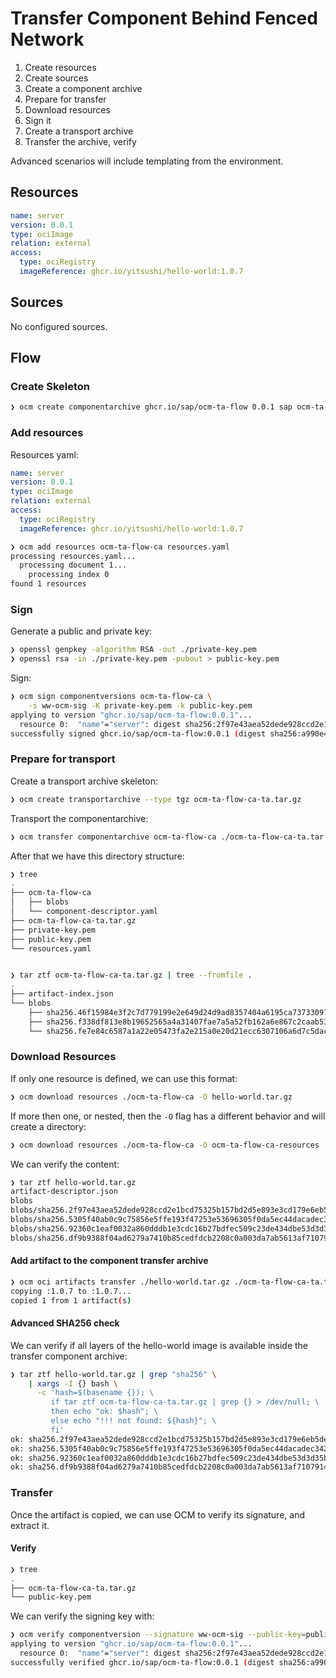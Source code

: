 # Transfer Component Behind Fenced Network

1. Create resources
1. Create sources
1. Create a component archive
1. Prepare for transfer
1. Download resources
1. Sign it
1. Create a transport archive
1. Transfer the archive, verify

Advanced scenarios will include templating from the environment.

## Resources

```yaml
name: server
version: 0.0.1
type: ociImage
relation: external
access:
  type: ociRegistry
  imageReference: ghcr.io/yitsushi/hello-world:1.0.7
```

## Sources

No configured sources.

## Flow

### Create Skeleton

```bash
❯ ocm create componentarchive ghcr.io/sap/ocm-ta-flow 0.0.1 sap ocm-ta-flow-ca
```

### Add resources

Resources yaml:

```yaml
name: server
version: 0.0.1
type: ociImage
relation: external
access:
  type: ociRegistry
  imageReference: ghcr.io/yitsushi/hello-world:1.0.7
```

```bash
❯ ocm add resources ocm-ta-flow-ca resources.yaml
processing resources.yaml...
  processing document 1...
    processing index 0
found 1 resources
```

### Sign

Generate a public and private key:

```bash
❯ openssl genpkey -algorithm RSA -out ./private-key.pem
❯ openssl rsa -in ./private-key.pem -pubout > public-key.pem
```

Sign:

```bash
❯ ocm sign componentversions ocm-ta-flow-ca \
    -s ww-ocm-sig -K private-key.pem -k public-key.pem
applying to version "ghcr.io/sap/ocm-ta-flow:0.0.1"...
  resource 0:  "name"="server": digest sha256:2f97e43aea52dede928ccd2e1bcd75325b157bd2d5e893e3cd179e6eb5de1488[ociArtefactDigest/v1]
successfully signed ghcr.io/sap/ocm-ta-flow:0.0.1 (digest sha256:a990e44fc567e8668796a1ef343922ce88febb1fc6742518cd0bd12b89faa316)
```

### Prepare for transport

Create a transport archive skeleton:

```bash
❯ ocm create transportarchive --type tgz ocm-ta-flow-ca-ta.tar.gz
```

Transport the componentarchive:

```bash
❯ ocm transfer componentarchive ocm-ta-flow-ca ./ocm-ta-flow-ca-ta.tar.gz
```

After that we have this directory structure:

```bash
❯ tree
.
├── ocm-ta-flow-ca
│   ├── blobs
│   └── component-descriptor.yaml
├── ocm-ta-flow-ca-ta.tar.gz
├── private-key.pem
├── public-key.pem
└── resources.yaml


❯ tar ztf ocm-ta-flow-ca-ta.tar.gz | tree --fromfile .
.
├── artifact-index.json
└── blobs
    ├── sha256.46f15984e3f2c7d779199e2e649d24d9ad8357404a6195ca73733097c622b5eb
    ├── sha256.f338df813e8b19652565a4a31407fae7a5a52fb162a6e867c2caab53d77c02cb
    └── sha256.fe7e84c6587a1a22e05473fa2e215a0e20d21ecc6307106a6d7c5dac1934d048
```

### Download Resources

If only one resource is defined, we can use this format:
```bash
❯ ocm download resources ./ocm-ta-flow-ca -O hello-world.tar.gz
```

If more then one, or nested, then the `-O` flag has a different behavior and
will create a directory:

```bash
❯ ocm download resources ./ocm-ta-flow-ca -O ocm-ta-flow-ca-resources
```

We can verify the content:

```bash
❯ tar ztf hello-world.tar.gz
artifact-descriptor.json
blobs
blobs/sha256.2f97e43aea52dede928ccd2e1bcd75325b157bd2d5e893e3cd179e6eb5de1488
blobs/sha256.5305f40ab0c9c75856e5ffe193f47253e53696305f0da5ec44dacadec342328d
blobs/sha256.92360c1eaf0032a860dddb1e3cdc16b27bdfec509c23de434dbe53d3d35bed9d
blobs/sha256.df9b9388f04ad6279a7410b85cedfdcb2208c0a003da7ab5613af71079148139
```

#### Add artifact to the component transfer archive

```bash
❯ ocm oci artifacts transfer ./hello-world.tar.gz ./ocm-ta-flow-ca-ta.tar.gz
copying :1.0.7 to :1.0.7...
copied 1 from 1 artifact(s)
```

#### Advanced SHA256 check

We can verify if all layers of the hello-world image is available inside the
transfer component archive:

```bash
❯ tar ztf hello-world.tar.gz | grep "sha256" \
    | xargs -I {} bash \
      -c 'hash=$(basename {}); \
         if tar ztf ocm-ta-flow-ca-ta.tar.gz | grep {} > /dev/null; \
         then echo "ok: $hash"; \
         else echo "!!! not found: ${hash}"; \
         fi'
ok: sha256.2f97e43aea52dede928ccd2e1bcd75325b157bd2d5e893e3cd179e6eb5de1488
ok: sha256.5305f40ab0c9c75856e5ffe193f47253e53696305f0da5ec44dacadec342328d
ok: sha256.92360c1eaf0032a860dddb1e3cdc16b27bdfec509c23de434dbe53d3d35bed9d
ok: sha256.df9b9388f04ad6279a7410b85cedfdcb2208c0a003da7ab5613af71079148139
```

### Transfer

Once the artifact is copied, we can use OCM to verify its signature, and extract
it.

#### Verify

```bash
❯ tree
.
├── ocm-ta-flow-ca-ta.tar.gz
└── public-key.pem
```

We can verify the signing key with:

```bash
❯ ocm verify componentversion --signature ww-ocm-sig --public-key=public-key.pem  ./ocm-ta-flow-ca-ta.tar.gz
applying to version "ghcr.io/sap/ocm-ta-flow:0.0.1"...
  resource 0:  "name"="server": digest sha256:2f97e43aea52dede928ccd2e1bcd75325b157bd2d5e893e3cd179e6eb5de1488[ociArtefactDigest/v1]
successfully verified ghcr.io/sap/ocm-ta-flow:0.0.1 (digest sha256:a990e44fc567e8668796a1ef343922ce88febb1fc6742518cd0bd12b89faa316)
```
